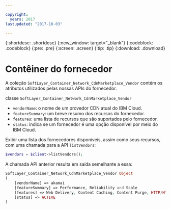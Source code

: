 ```yaml
---

copyright:
  years: 2017
lastupdated: "2017-10-03"

---
```


{:shortdesc: .shortdesc}
{:new_window: target="_blank"}
{:codeblock: .codeblock}
{:pre: .pre}
{:screen: .screen}
{:tip: .tip}
{:download: .download}

# Contêiner do fornecedor
A coleção `SoftLayer_Container_Network_CdnMarketplace_Vendor` contém os atributos utilizados pelas nossas
APIs do fornecedor. 


classe `SoftLayer_Container_Network_CdnMarketplace_Vendor`  
* `vendorName`: o nome de um provedor CDN atual do IBM Cloud.  
* `featureSummary`: um breve resumo dos recursos do fornecedor.  
* `features`: uma lista de recursos que são suportados pelo fornecedor.  
* `status`: indica se um fornecedor é uma opção disponível por meio do IBM Cloud.


Exibir uma lista dos fornecedores disponíveis, assim como seus recursos, com uma chamada para a API
`listVendors`:

```php
$vendors = $client->listVendors();
``` 
A chamada API anterior resulta em saída semelhante a essa:
```php
SoftLayer_Container_Network_CdnMarketplace_Vendor Object
(
    [vendorName] => akamai
    [featureSummary] => Performance, Reliability and Scale
    [features] => Web Delivery, Content Caching, Content Purge, HTTP/HTTPS Support
    [status] => ACTIVE
)

```

